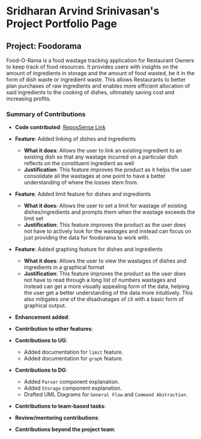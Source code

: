 # Sridharan Arvind Srinivasan's Project Portfolio Page

## Project: Foodorama

Food-O-Rama is a food wastage tracking application for Restaurant Owners to keep track of food resources. It provides
users with insights on the amount of ingredients in storage and the amount of food wasted, be it in the form of dish
waste or ingredient waste. This allows Restaurants to better plan purchases of raw ingredients and enables more
efficient allocation of said ingredients to the cooking of dishes, ultimately saving cost and increasing profits.

### Summary of Contributions

* **Code contributed**: [ReposSense Link](https://nus-cs2113-ay2122s1.github.io/tp-dashboard/?search=Dniv-ra&sort=groupTitle&sortWithin=title&timeframe=commit&mergegroup=&groupSelect=groupByRepos&breakdown=true&checkedFileTypes=docs~functional-code~test-code~other&since=2021-09-25&tabOpen=true&tabType=authorship&tabAuthor=Dniv-ra&tabRepo=AY2122S1-CS2113T-W11-4%2Ftp%5Bmaster%5D&authorshipIsMergeGroup=false&authorshipFileTypes=docs~functional-code~test-code~other&authorshipIsBinaryFileTypeChecked=false)

* **Feature**: Added linking of dishes and ingredients
  * **What it does**: Allows the user to link an existing ingredient to an existing dish so that any wastage incurred
      on a particular dish reflects on the constituent ingredient as well
  * **Justification**: This feature improves the product as it helps the user consolidate all the wastages at one
    point to have a better understanding of where the losses stem from.
  
* **Feature**: Added limit feature for dishes and ingredients
  * **What it does**: Allows the user to set a limit for wastage of existing dishes/ingredients and prompts them when
       the wastage exceeds the limit set
  * **Justification**: This feature improves the product as the user does not have to actively look for the wastages
       and instead can focus on just providing the data for foodorama to work with.

* **Feature**: Added graphing feature for dishes and ingredients
  * **What it does**: Allows the user to view the wastages of dishes and ingredients in a graphical format
  * **Justification**: This feature improves the product as the user does not have to read through a long list of
      numbers wastages and instead can get a more visually appealing form of the data, helping the user get a better
      understanding of the data more intuitively. This also mitigates one of the disadvatages of cli with a basic form
      of graphical output.

* **Enhancement added**:
* **Contribution to other features**:
* **Contributions to UG**:
  * Added documentation for `limit` feature.
  * Added documentation for `graph` feature.

* **Contributions to DG**:
  * Added `Parser` component explanation.
  * Added `Storage` component explanation.
  * Drafted UML Diagrams for `General Flow` and `Command Abstraction`.

* **Contributions to team-based tasks**:
* **Review/mentoring contributions**:
* **Contributions beyond the project team**:

